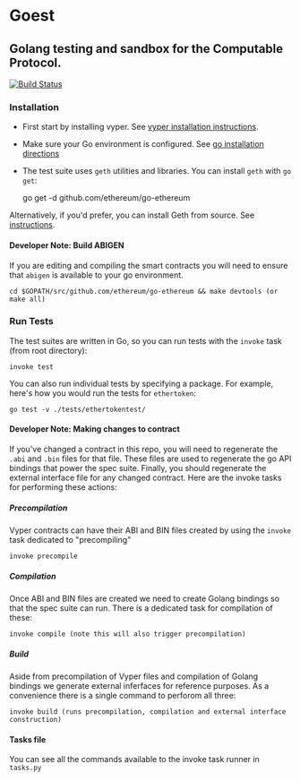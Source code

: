 # Goest

## Golang testing and sandbox for the Computable Protocol.
[![Build Status](https://travis-ci.org/computablelabs/goest.svg?branch=master)](https://travis-ci.org/computablelabs/goest)

### Installation
- First start by installing vyper. See [vyper installation instructions](https://github.com/ethereum/vyper/blob/master/docs/installing-vyper.rst).
- Make sure your Go environment is configured. See [go installation directions](https://golang.org/doc/install)
- The test suite uses `geth` utilities and libraries. You can install `geth` with `go get`:

    go get -d github.com/ethereum/go-ethereum

Alternatively, if you'd prefer, you can install Geth from source. See [instructions](https://github.com/ethereum/go-ethereum/wiki/Installing-Geth).

#### Developer Note: Build ABIGEN
If you are editing and compiling the smart contracts you will need to ensure that `abigen` is available to your go environment.

    cd $GOPATH/src/github.com/ethereum/go-ethereum && make devtools (or make all)

### Run Tests
The test suites are written in Go, so you can run tests with the `invoke` task (from root directory):

    invoke test

You can also run individual tests by specifying a package. For example, here's how you would run the tests for `ethertoken`:

    go test -v ./tests/ethertokentest/

#### Developer Note: Making changes to contract
If you've changed a contract in this repo, you will need to regenerate the `.abi` and `.bin` files for that file. These files are used to regenerate the go API bindings that power the spec suite. Finally, you should regenerate the external interface file for any changed contract. Here are the invoke tasks for performing these actions:

##### Precompilation
Vyper contracts can have their ABI and BIN files created by using the `invoke` task dedicated to "precompiling"

    invoke precompile

##### Compilation
Once ABI and BIN files are created we need to create Golang bindings so that the spec suite can run. There is a dedicated task for compilation of these:

    invoke compile (note this will also trigger precompilation)

##### Build
Aside from precompilation of Vyper files and  compilation of Golang bindings we generate external inferfaces for reference purposes. As a convenience there is a
single command to perforom all three:

    invoke build (runs precompilation, compilation and external interface construction)

#### Tasks file
You can see all the commands available to the invoke task runner in `tasks.py`
